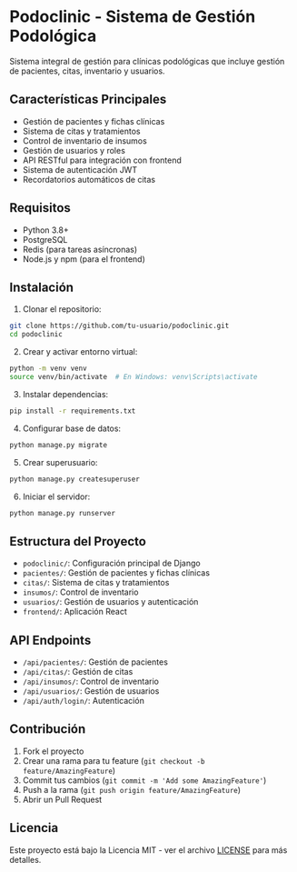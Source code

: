 # Podoclinic - Sistema de Gestión Podológica

Sistema integral de gestión para clínicas podológicas que incluye gestión de pacientes, citas, inventario y usuarios.

## Características Principales

- Gestión de pacientes y fichas clínicas
- Sistema de citas y tratamientos
- Control de inventario de insumos
- Gestión de usuarios y roles
- API RESTful para integración con frontend
- Sistema de autenticación JWT
- Recordatorios automáticos de citas

## Requisitos

- Python 3.8+
- PostgreSQL
- Redis (para tareas asíncronas)
- Node.js y npm (para el frontend)

## Instalación

1. Clonar el repositorio:
```bash
git clone https://github.com/tu-usuario/podoclinic.git
cd podoclinic
```

2. Crear y activar entorno virtual:
```bash
python -m venv venv
source venv/bin/activate  # En Windows: venv\Scripts\activate
```

3. Instalar dependencias:
```bash
pip install -r requirements.txt
```

4. Configurar base de datos:
```bash
python manage.py migrate
```

5. Crear superusuario:
```bash
python manage.py createsuperuser
```

6. Iniciar el servidor:
```bash
python manage.py runserver
```

## Estructura del Proyecto

- `podoclinic/`: Configuración principal de Django
- `pacientes/`: Gestión de pacientes y fichas clínicas
- `citas/`: Sistema de citas y tratamientos
- `insumos/`: Control de inventario
- `usuarios/`: Gestión de usuarios y autenticación
- `frontend/`: Aplicación React

## API Endpoints

- `/api/pacientes/`: Gestión de pacientes
- `/api/citas/`: Gestión de citas
- `/api/insumos/`: Control de inventario
- `/api/usuarios/`: Gestión de usuarios
- `/api/auth/login/`: Autenticación

## Contribución

1. Fork el proyecto
2. Crear una rama para tu feature (`git checkout -b feature/AmazingFeature`)
3. Commit tus cambios (`git commit -m 'Add some AmazingFeature'`)
4. Push a la rama (`git push origin feature/AmazingFeature`)
5. Abrir un Pull Request

## Licencia

Este proyecto está bajo la Licencia MIT - ver el archivo [LICENSE](LICENSE) para más detalles. 